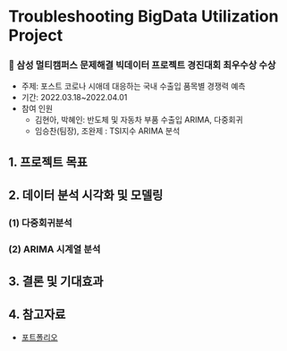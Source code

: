 # Troubleshooting BigData Utilization Project

### 🥇 삼성 멀티캠퍼스 문제해결 빅데이터 프로젝트 경진대회 최우수상 수상
- 주제: 포스트 코로나 시애데 대응하는 국내 수출입 품목별 경쟁력 예측
- 기간: 2022.03.18~2022.04.01
- 참여 인원
  - 김현아, 박혜인: 반도체 및 자동차 부품 수출입 ARIMA, 다중회귀 <br>
  - 임승찬(팀장), 조완제 : TSI지수 ARIMA 분석

## 1. 프로젝트 목표

## 2. 데이터 분석 시각화 및 모델링

### (1) 다중회귀분석

### (2) ARIMA 시계열 분석

## 3. 결론 및 기대효과

## 4. 참고자료

* [포트폴리오](https://github.com/Hyeeein/ImportAndExport/blob/master/Documents/%5B%ED%8F%AC%ED%8A%B8%ED%8F%B4%EB%A6%AC%EC%98%A4%5D%20%EA%B5%AD%EB%82%B4%20%EC%88%98%EC%B6%9C%EC%9E%85%20%ED%92%88%EB%AA%A9%EB%B3%84%20%EA%B2%BD%EC%9F%81%EB%A0%A5%20%EC%98%88%EC%B8%A1%20(%EB%B0%98%EB%8F%84%EC%B2%B4%2C%20%EC%9E%90%EB%8F%99%EC%B0%A8%20%EB%B6%80%ED%92%88).pdf)

